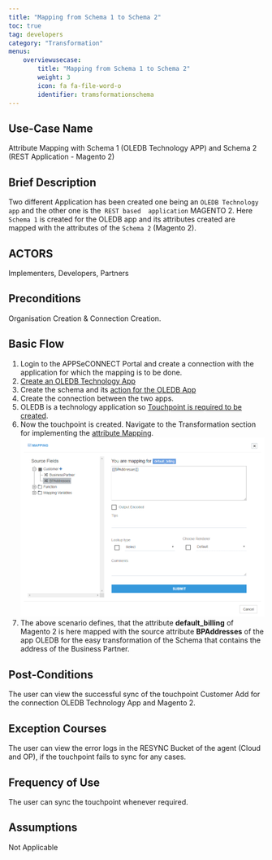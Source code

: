 ```yaml
---
title: "Mapping from Schema 1 to Schema 2"
toc: true
tag: developers
category: "Transformation"
menus: 
    overviewusecase:
        title: "Mapping from Schema 1 to Schema 2"
        weight: 3
        icon: fa fa-file-word-o
        identifier: tramsformationschema
---
```


## Use-Case Name

Attribute Mapping with Schema 1 (OLEDB Technology APP) and Schema 2 (REST Application - Magento 2)

## Brief Description

Two different Application has been created one being an `OLEDB Technology app` and the other one is the` REST based 
application` MAGENTO 2. Here `Schema 1` is created for the OLEDB app and its attributes created are mapped with 
the attributes of the `Schema 2` (Magento 2).

## ACTORS

Implementers, Developers, Partners

## Preconditions

Organisation Creation & Connection Creation.

## Basic Flow

1.	Login to the APPSeCONNECT Portal and create a connection with the application for which the mapping is to be done.
2.	[Create an OLEDB Technology App](/getting-started/#b-technology-app-creation) 
3.	Create the schema and its [action for the OLEDB App](/connectors/OLEDB-using-filters/)
4.	Create the connection between the two apps.
5.	OLEDB is a technology application so [Touchpoint is required to be created]().
6.	Now the touchpoint is created. Navigate to the Transformation section for implementing the [attribute Mapping](/transformation/steps-to-cutomize-prebuilt-mapping/).
![schema1-schema2mapping](/staticfiles/Transformation/media/schema1-schema2mapping.png)
7.	The above scenario defines, that the attribute **default_billing** of Magento 2 is here mapped with the source attribute **BPAddresses** of the app OLEDB for the easy transformation
    of the Schema that contains the address of the Business Partner.

## Post-Conditions
The user can view the successful sync of the touchpoint Customer Add for the connection OLEDB Technology App and Magento 2.

## Exception Courses
The user can view the error logs in the RESYNC Bucket of the agent (Cloud and OP), if the touchpoint fails to sync for any cases.

## Frequency of Use
The user can sync the touchpoint whenever required.

## Assumptions
Not Applicable


